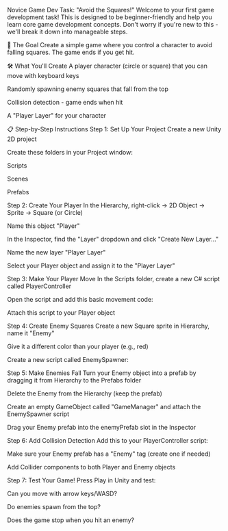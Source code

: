  Novice Game Dev Task: "Avoid the Squares!"
Welcome to your first game development task! This is designed to be beginner-friendly and help you learn core game development concepts. Don't worry if you're new to this - we'll break it down into manageable steps.

🎯 The Goal
Create a simple game where you control a character to avoid falling squares. The game ends if you get hit.

🛠 What You'll Create
A player character (circle or square) that you can move with keyboard keys

Randomly spawning enemy squares that fall from the top

Collision detection - game ends when hit

A "Player Layer" for your character

📋 Step-by-Step Instructions
Step 1: Set Up Your Project
Create a new Unity 2D project

Create these folders in your Project window:

Scripts

Scenes

Prefabs

Step 2: Create Your Player
In the Hierarchy, right-click → 2D Object → Sprite → Square (or Circle)

Name this object "Player"

In the Inspector, find the "Layer" dropdown and click "Create New Layer..."

Name the new layer "Player Layer"

Select your Player object and assign it to the "Player Layer"

Step 3: Make Your Player Move
In the Scripts folder, create a new C# script called PlayerController

Open the script and add this basic movement code:


Attach this script to your Player object

Step 4: Create Enemy Squares
Create a new Square sprite in Hierarchy, name it "Enemy"

Give it a different color than your player (e.g., red)

Create a new script called EnemySpawner:



Step 5: Make Enemies Fall
Turn your Enemy object into a prefab by dragging it from Hierarchy to the Prefabs folder

Delete the Enemy from the Hierarchy (keep the prefab)

Create an empty GameObject called "GameManager" and attach the EnemySpawner script

Drag your Enemy prefab into the enemyPrefab slot in the Inspector

Step 6: Add Collision Detection
Add this to your PlayerController script:


Make sure your Enemy prefab has a "Enemy" tag (create one if needed)

Add Collider components to both Player and Enemy objects

Step 7: Test Your Game!
Press Play in Unity and test:

Can you move with arrow keys/WASD?

Do enemies spawn from the top?

Does the game stop when you hit an enemy?

